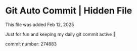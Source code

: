 # Git Auto Commit | Hidden File

This file was added Feb 12, 2025

Just for fun and keeping my daily git commit active 🤪

commit number: 274883
